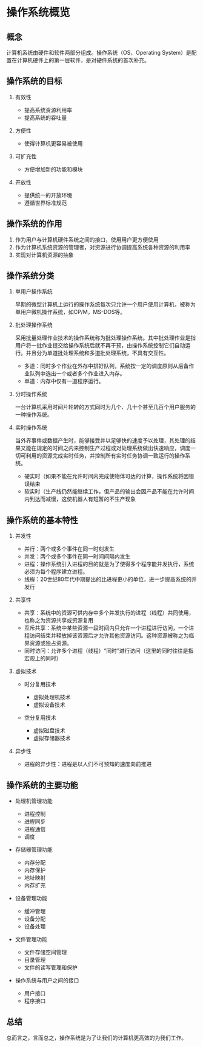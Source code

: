 # 操作系统概览

## 概念

计算机系统由硬件和软件两部分组成。操作系统（OS，Operating System）是配置在计算机硬件上的第一层软件，是对硬件系统的首次补充。

## 操作系统的目标

1. 有效性

    - 提高系统资源利用率
    - 提高系统的吞吐量

1. 方便性

    - 使得计算机更容易被使用

1. 可扩充性

    - 方便增加新的功能和模块

1. 开放性

    - 提供统一的开放环境
    - 遵循世界标准规范

## 操作系统的作用

1. 作为用户与计算机硬件系统之间的接口，使用用户更方便使用
1. 作为计算机系统资源的管理者，对资源进行协调提高系统各种资源的利用率
1. 实现对计算机资源的抽象

## 操作系统分类

1. 单用户操作系统

    早期的微型计算机上运行的操作系统每次只允许一个用户使用计算机，被称为单用户微机操作系统，如CP/M，MS-DOS等。

1. 批处理操作系统

    采用批量处理作业技术的操作系统称为批处理操作系统。其中批处理作业是指用户将一批作业提交给操作系统后就不再干预，由操作系统控制它们自动运行。并且分为单道批处理系统和多道批处理系统，不具有交互性。

    - 多道：同时多个作业在外存中排好队列，系统按一定的调度原则从后备作业队列中选出一个或者多个作业进入内存。
    - 单道：内存中仅有一道程序运行。

1. 分时操作系统
    
    一台计算机采用时间片轮转的方式同时为几个、几十个甚至几百个用户服务的一种操作系统。

1. 实时操作系统

    当外界事件或数据产生时，能够接受并以足够快的速度予以处理，其处理的结果又能在规定的时间之内来控制生产过程或对处理系统做出快速响应，调度一切可利用的资源完成实时任务，并控制所有实时任务协调一致运行的操作系统。

    - 硬实时（如果不能在允许时间内完成使物体可达的计算，操作系统将因错误结束
    - 软实时（生产线仍然能继续工作，但产品的输出会因产品不能在允许时间内到达而减慢，这使机器人有短暂的不生产现象

## 操作系统的基本特性

1. 并发性

    - 并行：两个或多个事件在同一时刻发生
    - 并发：两个或多个事件在同一时间间隔内发生
    - 进程：操作系统引入进程的目的就是为了使得多个程序能并发执行，系统必须为每个程序建立进程。
    - 线程：20世纪80年代中期提出的比进程更小的单位，进一步提高系统的并发行

1. 共享性

    - 共享：系统中的资源可供内存中多个并发执行的进程（线程）共同使用，也称之为资源共享或资源复用
    - 互斥共享：系统中某些资源一段时间内只允许一个进程进行访问，一个进程访问结束并释放掉该资源后才允许其他资源访问。这种资源被称之为临界资源或独占资源。
    - 同时访问：允许多个进程（线程）“同时”进行访问（这里的同时往往是指宏观上的同时）

1. 虚拟技术

    - 时分复用技术
      - 虚拟处理机技术
      - 虚拟设备技术

    - 空分复用技术
      - 虚拟磁盘技术
      - 虚拟存储器技术

1. 异步性

    - 进程的异步性：进程是以人们不可预知的速度向前推进

## 操作系统的主要功能

- 处理机管理功能
  - 进程控制
  - 进程同步
  - 进程通信
  - 调度

- 存储器管理功能
  - 内存分配
  - 内存保护
  - 地址映射
  - 内存扩充

- 设备管理功能
  - 缓冲管理
  - 设备分配
  - 设备处理

- 文件管理功能
  - 文件存储空间管理
  - 目录管理
  - 文件的读写管理和保护

- 操作系统与用户之间的接口
  - 用户接口
  - 程序接口

## 总结

总而言之，言而总之，操作系统是为了让我们的计算机更高效的为我们工作。